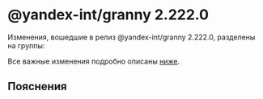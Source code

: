 # @yandex-int/granny 2.222.0

<!-- ЧЕЛОВЕЧЕСКОЕ ВСТУПЛЕНИЕ -->

Изменения, вошедшие в релиз @yandex-int/granny 2.222.0, разделены на группы:

Все важные изменения подробно описаны [ниже](#Пояснения).

## Пояснения

